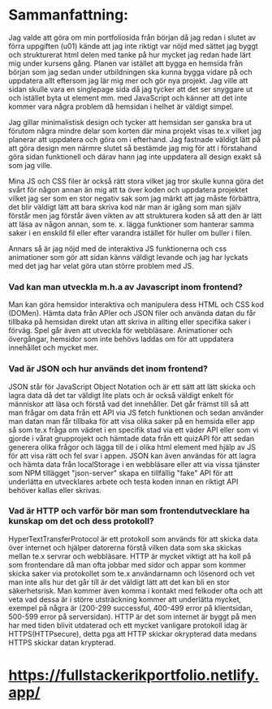 # Sammanfattning:

Jag valde att göra om min portfoliosida från början då jag redan i slutet av förra uppgiften (u01) kände att jag inte riktigt var nöjd med sättet jag byggt och strukturerat html delen med tanke på hur mycket jag redan hade lärt mig under kursens gång. Planen var istället att bygga en hemsida från början som jag sedan under utbildningen ska kunna bygga vidare på och uppdatera allt eftersom jag lär mig mer och gör nya projekt. Jag ville att sidan skulle vara en singlepage sida då jag tycker att det ser snyggare ut och istället byta ut element mm. med JavaScript och känner att det inte kommer vara några problem då hemsidan i helhet är väldigt simpel. 

Jag gillar minimalistisk design och tycker att hemsidan ser ganska bra ut förutom några mindre delar som korten där mina projekt visas te.x vilket jag planerar att uppdatera och göra om i efterhand. Jag fastnade väldigt lätt på att göra design men närmre slutet så bestämde jag mig för att i förstahand göra sidan funktionell och därav hann jag inte uppdatera all design exakt så som jag ville.

Mina JS och CSS filer är också rätt stora vilket jag tror skulle kunna göra det svårt för någon annan än mig att ta över koden och uppdatera projektet vilket jag ser som en stor negativ sak som jag märkt att jag måste förbättra, det blir väldigt lätt att bara skriva kod när man är igång som man själv förstår men jag förstår även vikten av att strukturera koden så att den är lätt att läsa av någon annan, som te. x. lägga funktioner som hanterar samma saker i en enskild fil eller efter varandra istället för huller om buller i filen.

Annars så är jag nöjd med de interaktiva JS funktionerna och css animationer som gör att sidan känns väldigt levande och jag har lyckats med det jag har velat göra utan större problem med JS.


### Vad kan man utveckla m.h.a av Javascript inom frontend?

Man kan göra hemsidor interaktiva och manipulera dess HTML och CSS kod (DOMen). Hämta data från APIer och JSON filer och använda datan du får tillbaka på hemsidan direkt utan att skriva in allting eller specifika saker i förväg. Spel går även att utveckla för webbläsare. Animationer och övergångar, hemsidor som inte behövs laddas om för att uppdatera innehållet och mycket mer.

### Vad är JSON och hur används det inom frontend?

JSON står för JavaScript Object Notation och är ett sätt att lätt skicka och lagra data då det tar väldigt lite plats och är också väldigt enkelt för människor att läsa och förstå vad det innehåller. Det går främst till så att man frågar om data från ett API via JS fetch funktionen och sedan använder man datan man får tillbaka för att visa olika saker på en hemsida eller app så som te.x fråga om vädret i en specifik stad via ett väder API eller som vi gjorde i vårat grupprojekt och hämtade data från ett quizAPI för att sedan generera olika frågor och lägga till de i olika html element med hjälp av JS för att visa rätt och fel svar i appen. 
JSON kan även användas för att lagra och hämta data från localStorage i en webbläsare eller att via vissa tjänster som NPM tillägget "json-server" skapa en tillfällig "fake" API för att underlätta en utvecklares arbete och testa koden innan en riktigt API behöver kallas eller skrivas.

### Vad är HTTP och varför bör man som frontendutvecklare ha kunskap om det och dess protokoll?
HyperTextTransferProtocol är ett protokoll som används för att skicka data över internet och hjälper datorerna förstå vilken data som ska skickas mellan te.x servrar och webbläsare. HTTP är mycket viktigt att ha koll på som frontendare då man ofta jobbar med sidor och appar som kommer skicka saker via protokollet som te.x användarnamn och lösenord och vet man inte alls hur det går till är det väldigt lätt att det kan bli en stor säkerhetsrisk. Man kommer även komma i kontakt med felkoder ofta och att veta vad dessa är i större utsträckning kommer att underlätta mycket, exempel på några är (200-299 successful, 400-499 error på klientsidan, 500-599 error på serversidan). HTTP är det som internet är byggt på men har med tiden blivit utdaterad och ett mycket vanligare protokoll idag är HTTPS(HTTPsecure), detta pga att HTTP skickar okrypterad data medans HTTPS skickar datan krypterad.

# https://fullstackerikportfolio.netlify.app/
